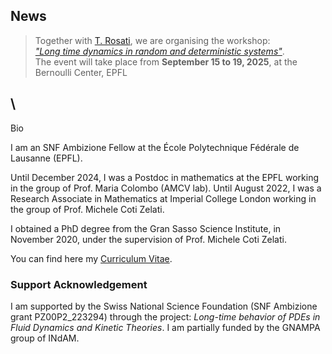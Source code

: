 ## N﻿ews

> T﻿ogether with [T. Rosati](https://warwick.ac.uk/fac/sci/statistics/staff/academic-research/rosati/), we are organising the workshop:\
> *["Long time dynamics in random and deterministic systems"](https://www.epfl.ch/labs/amcv/amcv/events/long-time-dynamics-in-random-and-deterministic-systems/)*. \
> The event will take place from **September 15 to 19, 2025**, at the Bernoulli Center, EPFL

## \
Bio

I am an SNF Ambizione Fellow at the École Polytechnique Fédérale de Lausanne (EPFL).

Until December 2024, I﻿ was a Postdoc in mathematics at the EPFL working in the group of Prof. Maria Colombo (AMCV lab). Until August 2022, I was a Research Associate in Mathematics at Imperial College London working in the group of Prof. Michele Coti Zelati.

I obtained a PhD degree from the Gran Sasso Science Institute, in November 2020, under the supervision of Prof. Michele Coti Zelati.

You can find here my [Curriculum Vitae](https://github.com/Psykopear/micheledolce/raw/main/public/img/CV_MD.pdf).   

### Support Acknowledgement

I am supported by the Swiss National Science Foundation (SNF Ambizione grant PZ00P2_223294) through the project: *Long-time behavior of PDEs in Fluid Dynamics and Kinetic Theories*.
I am partially funded by the GNAMPA group of INdAM.